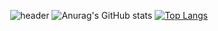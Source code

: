 

<div align="center">
  
  ![header](https://capsule-render.vercel.app/api?type=Waving&color=timeGradient&height=300&section=header&text=GitHub%20of%20haZuny&fontSize=60)
  ![Anurag's GitHub stats](https://github-readme-stats.vercel.app/api?username=haZuny&show_icons=true&theme=buefy)
  [![Top Langs](https://github-readme-stats.vercel.app/api/top-langs/?username=haZuny&layout=compact)](https://github.com/anuraghazra/github-readme-stats)
</div>
